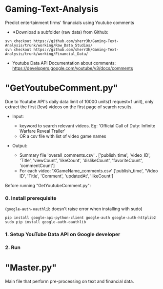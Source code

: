 # Gaming-Text-Analysis
Predict entertainment firms' financials using Youtube comments

* ✴Download a subfolder (raw data) from Github:
```
svn checkout https://github.com/sherr3h/Gaming-Text-Analysis/trunk/working/Raw_Data_Studios/
svn checkout https://github.com/sherr3h/Gaming-Text-Analysis/trunk/working/Financial_Data/
```
* Youtube Data API Documentation about comments: https://developers.google.com/youtube/v3/docs/comments


# "GetYoutubeComment.py"
Due to Youtube API's daily data limit of 10000 units(1 request=1 unit), only extract the first (few) videos on the first page of search results.

  * Input:    
     - keyword to search relevant videos.  Eg: 'Official Call of Duty: Infinite Warfare Reveal Trailer'  
     - OR a csv file with list of video game names
             
  * Output:  
     - Summary file 'overall_comments.csv' .  ['publish_time', 'video_ID', 'Title', 'viewCount',
                                      'likeCount', 'dislikeCount', 'favoriteCount', 'commentCount']
     - For each video: 'XGameName_comments.csv'    ['publish_time', 'Video ID', 'Title', 'Comment', 'updatedAt', 'likeCount']               
  
Before running "GetYoutubeComment.py":

### 0. Install prerequisite
(`google-auth-oauthlib` doesn't raise error when installing with sudo) 
```
pip install google-api-python-client google-auth google-auth-httplib2
sudo pip install google-auth-oauthlib
```



### 1. Setup YouTube Data API on Google developer

### 2. Run 


# "Master.py"
Main file that perform pre-processing on text and financial data.


